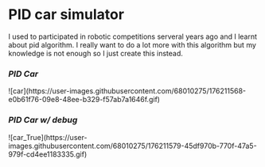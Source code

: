 # PID car simulator
I used to participated in robotic competitions serveral years ago and I learnt about pid algorithm.
I really want to do a lot more with this algorithm but my knowledge is not enough so I just create this instead.



<!-- https://user-images.githubusercontent.com/68010275/175910885-4e553675-5ced-493a-84be-5d449cd8ea18.mp4 -->

<h3><i>PID Car</i></h3>
![car](https://user-images.githubusercontent.com/68010275/176211568-e0b61f76-09e8-48ee-b329-f57ab7a1646f.gif)

<h3><i>PID Car w/ debug</i></h3>
![car_True](https://user-images.githubusercontent.com/68010275/176211579-45df970b-770f-47a5-979f-cd4ee1183335.gif)
